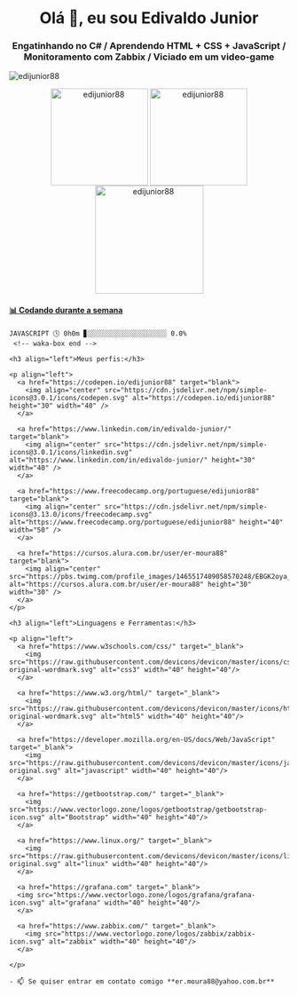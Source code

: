 <h1 align="center">Olá 👋, eu sou Edivaldo Junior</h1>
<h3 align="center">Engatinhando no C# / Aprendendo HTML + CSS + JavaScript / Monitoramento com Zabbix / Viciado em um video-game</h3>

<p align="left"> <img src="https://komarev.com/ghpvc/?username=edijunior88&label=Profile%20views&color=0e75b6&style=flat" alt="edijunior88" /> </p>

<p align=center>
  <img height=175 align="center" src="https://github-readme-stats.vercel.app/api/top-langs?username=edijunior88&show_icons=true&locale=en&layout=compact&theme=dark" alt="edijunior88"/>
  
  <img height=175 align="center" src="https://github-readme-stats.vercel.app/api?username=edijunior88&show_icons=true&locale=en&layout=compact&theme=synthwave" alt="edijunior88"/>

  <img height=195 align="center" src="https://github-readme-streak-stats.herokuapp.com/?user=edijunior88&" alt="edijunior88"/>
</p>

<!-- waka-box start -->
#### <a href="https://gist.github.com/EdiJunior88/e652a726886011d571eee5a93e46ab8f" target="_blank">📊 Codando durante a semana</a>
```text
JAVASCRIPT 🕓 0h0m ▊░░░░░░░░░░░░░░░░░░░░ 0.0%
 <!-- waka-box end -->

<h3 align="left">Meus perfis:</h3>

<p align="left">
  <a href="https://codepen.io/edijunior88" target="blank">
    <img align="center" src="https://cdn.jsdelivr.net/npm/simple-icons@3.0.1/icons/codepen.svg" alt="https://codepen.io/edijunior88" height="30" width="40" />
  </a>
  
  <a href="https://www.linkedin.com/in/edivaldo-junior/" target="blank">
    <img align="center" src="https://cdn.jsdelivr.net/npm/simple-icons@3.0.1/icons/linkedin.svg" alt="https://www.linkedin.com/in/edivaldo-junior/" height="30" width="40" />
  </a>
  
  <a href="https://www.freecodecamp.org/portuguese/edijunior88" target="blank">
    <img align="center" src="https://cdn.jsdelivr.net/npm/simple-icons@3.13.0/icons/freecodecamp.svg" alt="https://www.freecodecamp.org/portuguese/edijunior88" height="40" width="50" />
  </a>
  
  <a href="https://cursos.alura.com.br/user/er-moura88" target="blank">
    <img align="center" src="https://pbs.twimg.com/profile_images/1465517409058570248/EBGK2oya_400x400.jpg" alt="https://cursos.alura.com.br/user/er-moura88" height="30" width="30" />
  </a>
</p>

<h3 align="left">Linguagens e Ferramentas:</h3>

<p align="left"> 
  <a href="https://www.w3schools.com/css/" target="_blank"> 
    <img src="https://raw.githubusercontent.com/devicons/devicon/master/icons/css3/css3-original-wordmark.svg" alt="css3" width="40" height="40"/>
  </a> 
  
  <a href="https://www.w3.org/html/" target="_blank"> 
    <img src="https://raw.githubusercontent.com/devicons/devicon/master/icons/html5/html5-original-wordmark.svg" alt="html5" width="40" height="40"/> 
  </a> 
  
  <a href="https://developer.mozilla.org/en-US/docs/Web/JavaScript" target="_blank"> 
    <img src="https://raw.githubusercontent.com/devicons/devicon/master/icons/javascript/javascript-original.svg" alt="javascript" width="40" height="40"/> 
  </a> 
  
  <a href="https://getbootstrap.com/" target="_blank"> 
    <img src="https://www.vectorlogo.zone/logos/getbootstrap/getbootstrap-icon.svg" alt="Bootstrap" width="40" height="40"/> 
  </a>  
  
  <a href="https://www.linux.org/" target="_blank"> 
    <img src="https://raw.githubusercontent.com/devicons/devicon/master/icons/linux/linux-original.svg" alt="linux" width="40" height="40"/> 
  </a> 
  
  <a href="https://grafana.com" target="_blank"> 
  <img src="https://www.vectorlogo.zone/logos/grafana/grafana-icon.svg" alt="grafana" width="40" height="40"/> 
  </a>  
  
  <a href="https://www.zabbix.com/" target="_blank"> 
    <img src="https://www.vectorlogo.zone/logos/zabbix/zabbix-icon.svg" alt="zabbix" width="40" height="40"/> 
  </a>

</p>

- 📫 Se quiser entrar em contato comigo **er.moura88@yahoo.com.br**




